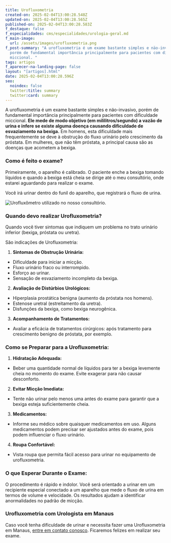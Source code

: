 ```yaml
---
title: Urofluxometria
created-on: 2025-02-04T13:00:28.548Z
updated-on: 2025-02-04T13:00:28.565Z
published-on: 2025-02-04T13:00:28.583Z
f_destaque: false
f_especialidades: cms/especialidades/urologia-geral.md
f_main-image:
  url: /assets/images/urofluxometria.png
f_post-summary: "A urofluxometria é um exame bastante simples e näo-invasivo,
  porém de fundamental importância principalmente para pacientes com dificuldade
  miccional. "
tags: artigos
f_aparecer-na-landing-page: false
layout: "[artigos].html"
date: 2025-02-04T13:00:28.596Z
seo:
  noindex: false
  twitter:title: summary
  twitter:card: summary
---
```

A urofluxometria é um exame bastante simples e näo-invasivo, porém de fundamental importância principalmente para pacientes com dificuldade miccional. **Ele mede de modo objetivo (em mililitros/segundo) a vazão de urina e infere se existe alguma doença causando dificuldade de esvaziamento na bexiga.** Em homens, esta dificuldade mais frequentemente se deve à obstrução do fluxo urinário pelo crescimento da próstata. Em mulheres, que não têm próstata, a principal causa são as doenças que acometem a bexiga. 

### **Como é feito o exame?** 

Primeiramente, o aparelho é calibrado. O paciente enche a bexiga tomando líquidos e quando a bexiga está cheia se dirige até o meu consultório, onde estarei aguardando para realizar o exame.  

Você irá urinar dentro do funil do aparelho, que registrará o fluxo de urina. 

![Urofluxômetro utilizado no nosso consultório. ](/assets/images/urofluxometria.jpg "Urofluxômetro utilizado no nosso consultório. ")

### **Quando devo realizar Urofluxometria?** 

Quando você tiver sintomas que indiquem um problema no trato urinário inferior (bexiga, próstata ou uretra). 

São indicações de Urofluxometria: 

1. **Sintomas de Obstrução Urinária:** 

* Dificuldade para iniciar a micção. 
* Fluxo urinário fraco ou interrompido. 
* Esforço ao urinar. 
* Sensação de esvaziamento incompleto da bexiga. 

2. **Avaliação de Distúrbios Urológicos:** 

* Hiperplasia prostática benigna (aumento da próstata nos homens). 
* Estenose uretral (estreitamento da uretra). 
* Disfunções da bexiga, como bexiga neurogênica. 

3. **Acompanhamento de Tratamentos:** 

* Avaliar a eficácia de tratamentos cirúrgicos: após tratamento para crescimento benigno de próstata, por exemplo. 

### Como se Preparar para a Urofluxometria: 

1. **Hidratação Adequada:** 

* Beber uma quantidade normal de líquidos para ter a bexiga levemente cheia no momento do exame. Evite exagerar para não causar desconforto. 

2. **Evitar Micção Imediata:** 

* Tente não urinar pelo menos uma antes do exame para garantir que a bexiga esteja suficientemente cheia. 

3. **Medicamentos:** 

* Informe seu médico sobre quaisquer medicamentos em uso. Alguns medicamentos podem precisar ser ajustados antes do exame, pois podem influenciar o fluxo urinário. 

4. **Roupa Confortável:** 

* Vista roupa que permita fácil acesso para urinar no equipamento de urofluxometria. 

### O que Esperar Durante o Exame: 

O procedimento é rápido e indolor. Você será orientado a urinar em um recipiente especial conectado a um aparelho que mede o fluxo de urina em termos de volume e velocidade. Os resultados ajudam a identificar anormalidades no padrão de micção.

### Urofluxometria com Urologista em Manaus 

Caso você tenha dificuldade de urinar e necessita fazer uma Urofluxometria em Manaus, [entre em contato conosco](https://api.whatsapp.com/send?phone=5592981270310). Ficaremos felizes em realizar seu exame.